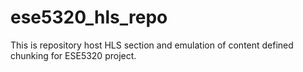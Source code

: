 # ese5320_hls_repo
This is repository host HLS section and emulation of content defined chunking for ESE5320 project.

